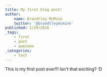 ```yaml
---
title: My first blog post!
author:
    name: Brandtley McMinn
    twitter: '@brandtleymcminn'
published: 2/29/2016
_tags:
    - first
    - post
    - awesome
_categories:
    - test
---
```

This is my first post ever!!! Isn't that exciting? :D
